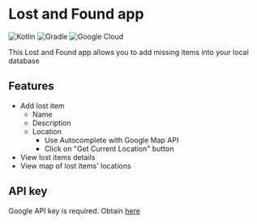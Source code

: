 # Lost and Found app

![Kotlin](https://img.shields.io/badge/kotlin-%237F52FF.svg?style=for-the-badge&logo=kotlin&logoColor=white)
![Gradle](https://img.shields.io/badge/Gradle-02303A.svg?style=for-the-badge&logo=Gradle&logoColor=white)
![Google Cloud](https://img.shields.io/badge/GoogleCloud-%234285F4.svg?style=for-the-badge&logo=google-cloud&logoColor=white)

This Lost and Found app allows you to add missing items into your local database 

## Features
- Add lost item
  - Name
  - Description
  - Location
    - Use Autocomplete with Google Map API
    - Click on "Get Current Location" button
- View lost items details
- View map of lost items' locations

## API key

Google API key is required. Obtain [here](https://console.cloud.google.com/)